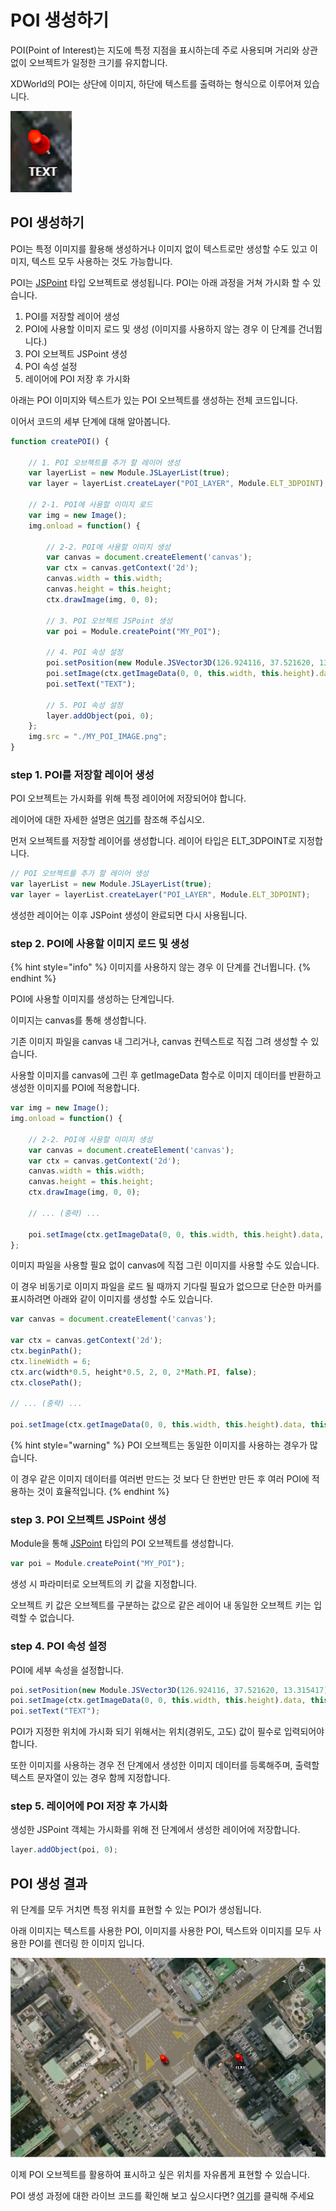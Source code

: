 # POI 생성하기

POI(Point of Interest)는 지도에 특정 지점을 표시하는데 주로 사용되며 거리와 상관없이 오브젝트가 일정한 크기를 유지합니다.

XDWorld의 POI는 상단에 이미지, 하단에 텍스트를 출력하는 형식으로 이루어져 있습니다.

![](<../.gitbook/assets/poi0.png>)

## POI 생성하기

POI는 특정 이미지를 활용해 생성하거나 이미지 없이 텍스트로만 생성할 수도 있고 이미지, 텍스트 모두 사용하는 것도 가능합니다.

POI는 [JSPoint](../object/jspoint.md) 타입 오브젝트로 생성됩니다. POI는 아래 과정을 거쳐 가시화 할 수 있습니다.

1. POI를 저장할 레이어 생성
2. POI에 사용할 이미지 로드 및 생성 (이미지를 사용하지 않는 경우 이 단계를 건너뜁니다.)
3. POI 오브젝트 JSPoint 생성
4. POI 속성 설정
5. 레이어에 POI 저장 후 가시화

아래는 POI 이미지와 텍스트가 있는 POI 오브젝트를 생성하는 전체 코드입니다.

이어서 코드의 세부 단계에 대해 알아봅니다.

```javascript
function createPOI() {
	
    // 1. POI 오브젝트를 추가 할 레이어 생성
    var layerList = new Module.JSLayerList(true);
    var layer = layerList.createLayer("POI_LAYER", Module.ELT_3DPOINT);
	
    // 2-1. POI에 사용할 이미지 로드
    var img = new Image();
    img.onload = function() {

        // 2-2. POI에 사용할 이미지 생성
        var canvas = document.createElement('canvas');
        var ctx = canvas.getContext('2d');
        canvas.width = this.width;
        canvas.height = this.height;
        ctx.drawImage(img, 0, 0);
		
        // 3. POI 오브젝트 JSPoint 생성
        var poi = Module.createPoint("MY_POI");

        // 4. POI 속성 설정
        poi.setPosition(new Module.JSVector3D(126.924116, 37.521620, 13.315417));
        poi.setImage(ctx.getImageData(0, 0, this.width, this.height).data, this.width, this.height);
        poi.setText("TEXT");

        // 5. POI 속성 설정
        layer.addObject(poi, 0);
    };
    img.src = "./MY_POI_IMAGE.png";
}
```



### step 1. POI를 저장할 레이어 생성

POI 오브젝트는 가시화를 위해 특정 레이어에 저장되어야 합니다.

레이어에 대한 자세한 설명은 [여기](tutorial\_layer.md)를 참조해 주십시오.

먼저 오브젝트를 저장할 레이어를 생성합니다. 레이어 타입은 ELT\_3DPOINT로 지정합니다.

```javascript
// POI 오브젝트를 추가 할 레이어 생성
var layerList = new Module.JSLayerList(true);
var layer = layerList.createLayer("POI_LAYER", Module.ELT_3DPOINT);
```

생성한 레이어는 이후 JSPoint 생성이 완료되면 다시 사용됩니다.



### step 2. POI에 사용할 이미지 로드 및 생성

{% hint style="info" %}
이미지를 사용하지 않는 경우 이 단계를 건너뜁니다.
{% endhint %}

POI에 사용할 이미지를 생성하는 단계입니다.

이미지는 canvas를 통해 생성합니다.

기존 이미지 파일을 canvas 내 그리거나, canvas 컨텍스트로 직접 그려 생성할 수 있습니다.

사용할 이미지를 canvas에 그린 후 getImageData 함수로 이미지 데이터를 반환하고 생성한 이미지를 POI에 적용합니다.

```javascript
var img = new Image();
img.onload = function() {

    // 2-2. POI에 사용할 이미지 생성
    var canvas = document.createElement('canvas');
    var ctx = canvas.getContext('2d');
    canvas.width = this.width;
    canvas.height = this.height;
    ctx.drawImage(img, 0, 0);
	
    // ... (중략) ...

    poi.setImage(ctx.getImageData(0, 0, this.width, this.height).data, this.width, this.height); // 이미지 적용
};
```

이미지 파일을 사용할 필요 없이 canvas에 직접 그린 이미지를 사용할 수도 있습니다.

이 경우 비동기로 이미지 파일을 로드 될 때까지 기다릴 필요가 없으므로 단순한 마커를 표시하려면 아래와 같이 이미지를 생성할 수도 있습니다.

```javascript
var canvas = document.createElement('canvas');

var ctx = canvas.getContext('2d');
ctx.beginPath();
ctx.lineWidth = 6;
ctx.arc(width*0.5, height*0.5, 2, 0, 2*Math.PI, false);
ctx.closePath();

// ... (중략) ...

poi.setImage(ctx.getImageData(0, 0, this.width, this.height).data, this.width, this.height); // 이미지 적용
```

{% hint style="warning" %}
POI 오브젝트는 동일한 이미지를 사용하는 경우가 많습니다.

이 경우 같은 이미지 데이터를 여러번 만드는 것 보다 단 한번만 만든 후 여러 POI에 적용하는 것이 효율적입니다.
{% endhint %}



### step 3. POI 오브젝트 JSPoint 생성

Module을 통해 [JSPoint](../object/jspoint.md) 타입의 POI 오브젝트를 생성합니다.

```javascript
var poi = Module.createPoint("MY_POI");
```

생성 시 파라미터로 오브젝트의 키 값을 지정합니다.

오브젝트 키 값은 오브젝트를 구분하는 값으로 같은 레이어 내 동일한 오브젝트 키는 입력할 수 없습니다.



### step 4. POI 속성 설정

POI에 세부 속성을 설정합니다.

```javascript
poi.setPosition(new Module.JSVector3D(126.924116, 37.521620, 13.315417));
poi.setImage(ctx.getImageData(0, 0, this.width, this.height).data, this.width, this.height);
poi.setText("TEXT");
```

POI가 지정한 위치에 가시화 되기 위해서는 위치(경위도, 고도) 값이 필수로 입력되어야 합니다.

또한 이미지를 사용하는 경우 전 단계에서 생성한 이미지 데이터를 등록해주며, 출력할 텍스트 문자열이 있는 경우 함께 지정합니다.



### step 5. 레이어에 POI 저장 후 가시화

생성한 JSPoint 객체는 가시화를 위해 전 단계에서 생성한 레이어에 저장합니다.

```javascript
layer.addObject(poi, 0);
```

## POI 생성 결과

위 단계를 모두 거치면 특정 위치를 표현할 수 있는 POI가 생성됩니다.

아래 이미지는 텍스트를 사용한 POI, 이미지를 사용한 POI, 텍스트와 이미지를 모두 사용한 POI를 렌더링 한 이미지 입니다.

![](<../.gitbook/assets/poi1.png>)

이제 POI 오브젝트를 활용하여 표시하고 싶은 위치를 자유롭게 표현할 수 있습니다.

POI 생성 과정에 대한 라이브 코드를 확인해 보고 싶으시다면? [여기](http://sandbox.dtwincloud.com/code/main.do?id=object\_point)를 클릭해 주세요

